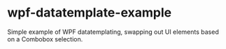 # wpf-datatemplate-example
Simple example of WPF datatemplating, swapping out UI elements based on a Combobox selection.
